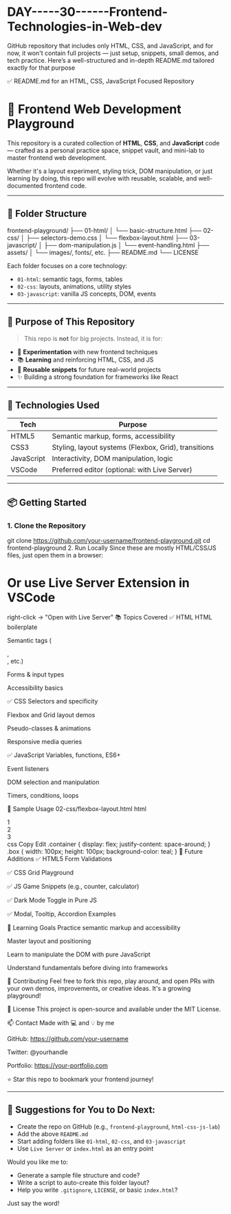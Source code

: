 # DAY-----30------Frontend-Technologies-in-Web-dev
GitHub repository that includes only HTML, CSS, and JavaScript, and for now, it won't contain full projects — just setup, snippets, small demos, and tech practice.  Here’s a well-structured and in-depth README.md tailored exactly for that purpose

✅ README.md for an HTML, CSS, JavaScript Focused Repository

# 🌟 Frontend Web Development Playground

This repository is a curated collection of **HTML**, **CSS**, and **JavaScript** code — crafted as a personal practice space, snippet vault, and mini-lab to master frontend web development.

Whether it's a layout experiment, styling trick, DOM manipulation, or just learning by doing, this repo will evolve with reusable, scalable, and well-documented frontend code.

---

## 📁 Folder Structure

frontend-playground/
├── 01-html/
│ └── basic-structure.html
├── 02-css/
│ ├── selectors-demo.css
│ └── flexbox-layout.html
├── 03-javascript/
│ ├── dom-manipulation.js
│ └── event-handling.html
├── assets/
│ └── images/, fonts/, etc.
├── README.md
└── LICENSE



Each folder focuses on a core technology:
- `01-html`: semantic tags, forms, tables
- `02-css`: layouts, animations, utility styles
- `03-javascript`: vanilla JS concepts, DOM, events

---

## 🚀 Purpose of This Repository

> This repo is **not** for big projects. Instead, it is for:

- 🔬 **Experimentation** with new frontend techniques
- 📚 **Learning** and reinforcing HTML, CSS, and JS
- 🔄 **Reusable snippets** for future real-world projects
- ✨ Building a strong foundation for frameworks like React

---

## 🧰 Technologies Used

| Tech | Purpose |
|------|---------|
| HTML5 | Semantic markup, forms, accessibility |
| CSS3 | Styling, layout systems (Flexbox, Grid), transitions |
| JavaScript | Interactivity, DOM manipulation, logic |
| VSCode | Preferred editor (optional: with Live Server) |

---

## 📦 Getting Started

### 1. Clone the Repository


git clone https://github.com/your-username/frontend-playground.git
cd frontend-playground
2. Run Locally
Since these are mostly HTML/CSS/JS files, just open them in a browser:


# Or use Live Server Extension in VSCode
right-click → "Open with Live Server"
📚 Topics Covered
✅ HTML
HTML boilerplate

Semantic tags (<article>, <section>, etc.)

Forms & input types

Accessibility basics

✅ CSS
Selectors and specificity

Flexbox and Grid layout demos

Pseudo-classes & animations

Responsive media queries

✅ JavaScript
Variables, functions, ES6+

Event listeners

DOM selection and manipulation

Timers, conditions, loops

🧪 Sample Usage
02-css/flexbox-layout.html
html
<div class="container">
  <div class="box">1</div>
  <div class="box">2</div>
  <div class="box">3</div>
</div>
css
Copy
Edit
.container {
  display: flex;
  justify-content: space-around;
}
.box {
  width: 100px;
  height: 100px;
  background-color: teal;
}
📌 Future Additions
✅ HTML5 Form Validations

✅ CSS Grid Playground

✅ JS Game Snippets (e.g., counter, calculator)

✅ Dark Mode Toggle in Pure JS

✅ Modal, Tooltip, Accordion Examples

🧠 Learning Goals
Practice semantic markup and accessibility

Master layout and positioning

Learn to manipulate the DOM with pure JavaScript

Understand fundamentals before diving into frameworks

🤝 Contributing
Feel free to fork this repo, play around, and open PRs with your own demos, improvements, or creative ideas. It's a growing playground!

📄 License
This project is open-source and available under the MIT License.

📫 Contact
Made with 💻 and 💡 by me

GitHub: https://github.com/your-username

Twitter: @yourhandle

Portfolio: https://your-portfolio.com

⭐ Star this repo to bookmark your frontend journey!


---

## 🔧 Suggestions for You to Do Next:

- Create the repo on GitHub (e.g., `frontend-playground`, `html-css-js-lab`)
- Add the above `README.md`
- Start adding folders like `01-html`, `02-css`, and `03-javascript`
- Use `Live Server` or `index.html` as an entry point

Would you like me to:
- Generate a sample file structure and code?
- Write a script to auto-create this folder layout?
- Help you write `.gitignore`, `LICENSE`, or basic `index.html`?

Just say the word!
